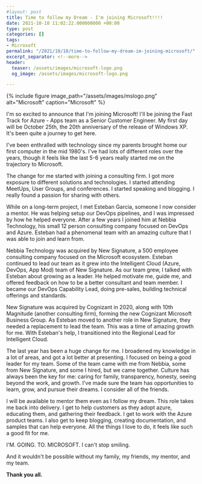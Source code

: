 ```yaml
---
#layout: post
title: Time to follow my Dream - I'm joining Microsoft!!!!
date: 2021-10-10 11:02:22.000000000 +00:00
type: post
categories: []
tags:
- Microsoft
permalink: "/2021/10/10/time-to-follow-my-dream-im-joining-microsoft/"
excerpt_separator: <!--more-->
header:
  teaser: /assets/images/microsoft-logo.png
  og_image: /assets/images/microsoft-logo.png

---
```


{% include figure image_path="/assets/images/mslogo.png" alt="Microsoft" caption="Microsoft" %}

I'm so excited to announce that I'm joining Microsoft! I'll be joining the Fast Track for Azure - Apps team as a Senior Customer Engineer. My first day will be October 25th, the 20th anniversary of the release of Windows XP. It's been quite a journey to get here.
<!--more-->

I've been enthralled with technology since my parents brought home our first computer in the mid 1980's. I've had lots of different roles over the years, though it feels like the last 5-6 years really started me on the trajectory to Microsoft.

The change for me started with joining a consulting firm. I got more exposure to different solutions and technologies. I started attending MeetUps, User Groups, and conferences. I started speaking and blogging. I really found a passion for sharing with others.

While on a long-term project, I met Esteban Garcia, someone I now consider a mentor. He was helping setup our DevOps pipelines, and I was impressed by how he helped everyone. After a few years I joined him at Nebbia Technology, his small 12 person consulting company focused on DevOps and Azure. Esteban had a phenomenal team with an amazing culture that I was able to join and learn from.

Nebbia Technology was acquired by New Signature, a 500 employee consulting company focused on the Microsoft ecosystem. Esteban continued to lead our team as it grew into the Intelligent Cloud (Azure, DevOps, App Mod) team of New Signature. As our team grew, I talked with Esteban about growing as a leader. He helped motivate me, guide me, and offered feedback on how to be a better consultant and team member. I became our DevOps Capability Lead, doing pre-sales, building technical offerings and standards.

New Signature was acquired by Cognizant in 2020, along with 10th Magnitude (another consulting firm), forming the new Cognizant Microsoft Business Group. As Esteban moved to another role in New Signature, they needed a replacement to lead the team. This was a time of amazing growth for me. With Esteban's help, I transitioned into the Regional Lead for Intelligent Cloud.

The last year has been a huge change for me. I broadened my knowledge in a lot of areas, and got a lot better at presenting. I focused on being a good leader for my team. Some of the team came with me from Nebbia, some from New Signature, and some I hired, but we came together. Culture has always been the key for me: caring for family, transparency, honesty, seeing beyond the work, and growth. I've made sure the team has opportunities to learn, grow, and pursue their dreams. I consider all of the friends.

I will be available to mentor them even as I follow my dream. This role takes me back into delivery. I get to help customers as they adopt azure, educating them, and gathering their feedback. I get to work with the Azure product teams. I also get to keep blogging, creating documentation, and samples that can help everyone. All the things I love to do, it feels like such a good fit for me.

I'M. GOING. TO. MICROSOFT. I can't stop smiling.

And it wouldn't be possible without my family, my friends, my mentor, and my team.

**Thank you all.**
